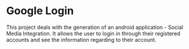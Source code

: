 # Google Login
This project deals with the generation of an android application - Social Media Integration.
It allows the user to login in through their registered accounts and see the information regarding to their account.

